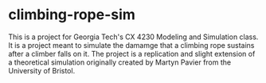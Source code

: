 # climbing-rope-sim
This is a project for Georgia Tech's CX 4230 Modeling and Simulation class.
It is a project meant to simulate the damamge that a climbing rope sustains after a climber falls on it.
The project is a replication and slight extension of a theoretical simulation originally created by Martyn Pavier from the University of Bristol.
